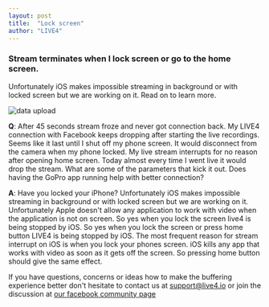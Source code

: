 ```yaml
---
layout: post
title:  "Lock screen"
author: "LIVE4"
---
```


### Stream terminates when I lock screen or go to the home screen.

Unfortunately iOS makes impossible streaming in background or with locked screen but we are working on it. Read on to learn more.

![data upload](/assets/ios_dont_lock_screen.jpg)

**Q**: After 45 seconds stream froze and never got connection back. 
My LIVE4 connection with Facebook keeps dropping after starting the live recordings. Seems like it last until I shut off my phone screen. 
It would disconnect from the camera when my phone locked.
My live stream interrupts for no reason after opening home screen.
Today almost every time I went live it would drop the stream. What are some of the parameters that kick it out. Does having the GoPro app running help with better connection?
 
**A**: Have you locked your iPhone? Unfortunately iOS makes impossible streaming in background or with locked screen but we are working on it.
Unfortunately Apple doesn't allow any application to work with video when the application is not on screen. So yes when you lock the screen live4 is being stopped by iOS.
So yes when you lock the screen or press home button LIVE4 is being stopped by iOS.
The most frequent reason for stream interrupt on iOS is when you lock your phones screen.
iOS kills any app that works with video as soon as it gets off the screen.
So pressing home button should give the same effect.


If you have questions, concerns or ideas how to make the buffering experience better don't hesitate to contact us at [support@live4.io](mailto:support@live4.io) or join the discussion at [our facebook community page](https://facebook.com/LIVE4GoPro/)
